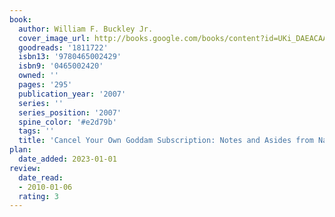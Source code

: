 ```yaml
---
book:
  author: William F. Buckley Jr.
  cover_image_url: http://books.google.com/books/content?id=UKi_DAEACAAJ&printsec=frontcover&img=1&zoom=1&source=gbs_api
  goodreads: '1811722'
  isbn13: '9780465002429'
  isbn9: '0465002420'
  owned: ''
  pages: '295'
  publication_year: '2007'
  series: ''
  series_position: '2007'
  spine_color: '#e2d79b'
  tags: ''
  title: 'Cancel Your Own Goddam Subscription: Notes and Asides from National Review'
plan:
  date_added: 2023-01-01
review:
  date_read:
  - 2010-01-06
  rating: 3
---
```

